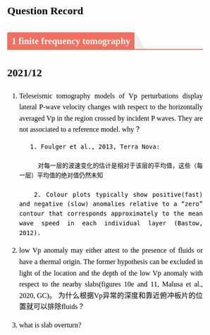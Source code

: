<section id="nice" data-tool="markdown编辑器" data-website="https://markdown.com.cn/editor" style="font-size: 16px; color: black; padding: 25px 30px; line-height: 1.6; word-spacing: 0px; letter-spacing: 0px; word-break: break-word; word-wrap: break-word; text-align: justify; font-family: Optima-Regular, Optima, PingFangSC-light, PingFangTC-light, 'PingFang SC', Cambria, Cochin, Georgia, Times, 'Times New Roman', serif; margin-top: -10px;"><h1 data-tool="markdown.com.cn编辑器" style="margin-top: 30px; margin-bottom: 15px; font-weight: bold; color: black; font-size: 24px;"><span class="prefix" style="display: none;"></span><span class="content">Question Record</span><span class="suffix"></span></h1>

<h2 data-tool="markdown.com.cn编辑器" style="margin-top: 30px; margin-bottom: 15px; font-weight: bold; color: black; border-bottom: 2px solid rgb(239, 112, 96); font-size: 1.3em;"><span class="prefix" style="display: none;"></span><span class="content" style="display: inline-block; font-weight: bold; background: rgb(239, 112, 96); color: #ffffff; padding: 3px 10px 1px; border-top-right-radius: 3px; border-top-left-radius: 3px; margin-right: 3px;">1 finite frequency tomography</span><span class="suffix"></span><span style="display: inline-block; vertical-align: bottom; border-bottom: 36px solid #efebe9; border-right: 20px solid transparent;"> </span></h2>

## 2021/12
1. Teleseismic tomography models of Vp perturbations display lateral P-wave velocity changes with respect to the horizontally averaged Vp in the region crossed by incident P waves. They are not associated to a reference model. why？
    ```
       1. Foulger et al., 2013, Terra Nova:

         对每一层的波速变化的估计是相对于该层的平均值，这些（每一层）平均值的绝对值仍然未知
    
       2. Colour plots typically show positive(fast) and negative (slow) anomalies relative to a “zero” contour that corresponds approximately to the mean wave speed in each individual layer (Bastow, 2012).
    ```

2. low Vp anomaly may either attest to the presence of fluids or have a thermal origin. The former hypothesis can be excluded in light of the location and the depth of the low Vp anomaly with respect to the nearby slabs(figures 10e and 11, Malusa et al., 2020, GC)。 为什么根据Vp异常的深度和靠近俯冲板片的位置就可以排除fluids？

3. what is slab overturn?